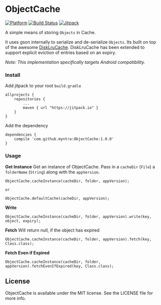 # ObjectCache
[![Platform](https://img.shields.io/badge/platform-android-green.svg)](http://developer.android.com/index.html)
[![Build Status](https://travis-ci.org/myntra/ObjectCache.svg?branch=master)](https://travis-ci.org/myntra/ObjectCache)
[![Jitpack](https://jitpack.io/v/myntra/ObjectCache.svg)](https://jitpack.io/#myntra/ObjectCache)

A simple means of storing `Objects` in Cache.

It uses gson internally to serialize and de-serialize `Objects`. Its built on top of the awesome [DiskLruCache](https://github.com/JakeWharton/DiskLruCache).
DiskLruCache has been extended to support explicit eviction of entries based on an expiry.

*Note: This implementation specifically targets Android compatibility.*

### Install

Add jitpack to your root `build.gradle`
```
allprojects {
	repositories {
		...
		maven { url "https://jitpack.io" }
	}
}
```
	
Add the dependency
```
dependencies {
	compile 'com.github.myntra:ObjectCache:1.0.0'
}
```

### Usage

__Get Instance__
Get an instance of ObjectCache. Pass in a `cacheDir` (`File`) a `folderName` (`String`) along with the `appVersion`.

```
ObjectCache.cacheInstance(cacheDir, folder, appVersion);

or

ObjectCache.defaultCache(cacheDir, appVersion);
```

__Write__
```
ObjectCache.cacheInstance(cacheDir, folder, appVersion).write(key, object, expiry);
```

__Fetch__
Will return null, if the object has expired
```
ObjectCache.cacheInstance(cacheDir, folder, appVersion).fetch(key, Class.class);
```

__Fetch Even if Expired__
```
ObjectCache.cacheInstance(cacheDir, folder, appVersion).fetchEvenIfExpired(key, Class.class);
```

## License
ObjectCache is available under the MIT license. See the LICENSE file for more info.
